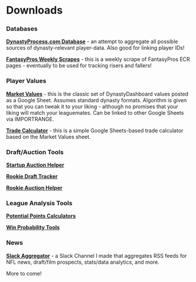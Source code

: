 # Downloads

### Databases

[**DynastyProcess.com Database**](/downloads/database) - an attempt to aggregate all possible sources of dynasty-relevant player-data. Also good for linking player IDs! 

[**FantasyPros Weekly Scrapes**](/downloads/fpscrapes) - this is a weekly scrape of FantasyPros ECR pages - eventually to be used for tracking risers and fallers!

### Player Values

[**Market Values**](/downloads/values) - this is the classic set of DynastyDashboard values posted as a Google Sheet. Assumes standard dynasty formats. Algorithm is given so that you can tweak it to your liking - although no promises that your liking will match your leaguemates. Can be linked to other Google Sheets via IMPORTRANGE. 

[**Trade Calculator**](/downloads/calculator) - this is a simple Google Sheets-based trade calculator based on the Market Values sheet. 

### Draft/Auction Tools

**[Startup Auction Helper](/downloads/startupauction)**

**[Rookie Draft Tracker](/downloads/rookiedrafttracker)**

**[Rookie Auction Helper](/downloads/rookieauctionhelper)**

### League Analysis Tools
**[Potential Points Calculators](/downloads/potentialpoints)**

**[Win Probability Tools](/downloads/winprobability)**

### News
**[Slack Aggregator](/downloads/slack)** - a Slack Channel I made that aggregates RSS feeds for NFL news, draft/film prospects, stats/data analytics, and more.

More to come!